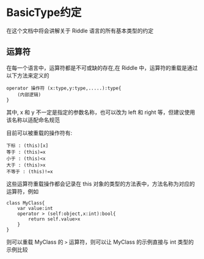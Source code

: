 # BasicType约定
在这个文档中将会讲解关于 Riddle 语言的所有基本类型的约定
## 运算符
在每一个语言中，运算符都是不可或缺的存在,在 Riddle 中，运算符的重载是通过以下方法来定义的
```
operator 操作符 (x:type,y:type,.....):type{
    (内部逻辑)
}
```
其中, x 和 y 不一定是指定的参数名称，也可以改为 left 和 right 等，但建议使用该名称以适配命名规范

目前可以被重载的操作符有:
```
下标 : (this)[x]
等于 : (this)=x
小于 : (this)<x
大于 : (this)>x
不等于 : (this)!=x
```

这些运算符重载操作都会记录在 this 对象的类型的方法表中，方法名称为对应的运算符，例如

```
class MyClass{
    var value:int
    operator > (self:object,x:int):bool{
        return self.value>x
    }
}

```
则可以重载 MyClass 的 `>` 运算符，则可以让 MyClass 的示例直接与 int 类型的示例比较